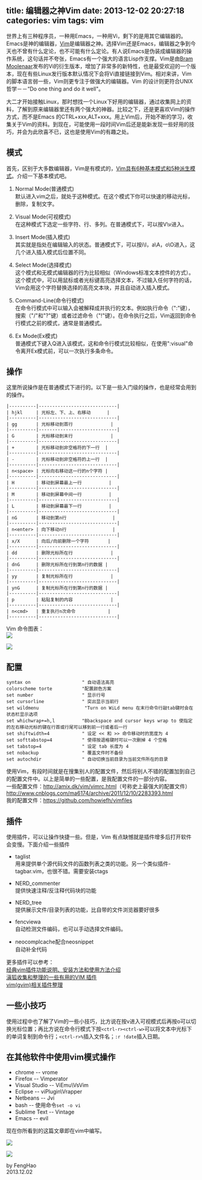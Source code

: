 title: 编辑器之神Vim
date: 2013-12-02 20:27:18
categories: vim
tags: vim
---
世界上有三种程序员，一种用Emacs，一种用Vi，剩下的是用其它编辑器的。Emacs是神的编辑器，[Vim](http://www.vim.org/)是编辑器之神。选择Vim还是Emacs，编辑器之争到今天也不曾有什么定论，也不可能有什么定论。有人说Emacs是伪装成编辑器的操作系统，这句话并不夸张，Emacs有一个强大的语言Lisp作支撑。Vim是由[Bram Moolenaar](http://www.moolenaar.net)发布的Vi的衍生版本，增加了非常多的新特性，也是最受欢迎的一个版本，现在有些Linux发行版本默认情况下会将Vi直接链接到Vim。相对来讲，Vim的脚本语言弱一些，Vim则更专注于做强大的编辑器。Vim 的设计则更符合UNIX哲学－－“Do one thing and do it well"。
<!-- more -->

大二才开始接触Linux，那时想找一个Linux下好用的编辑器，通过收集网上的资料，了解到原来编辑器里还有两个强大的神器。比较之下，还是更喜欢Vim的操作方式，而不是Emacs 的CTRL+xxx,ALT+xxx。用上Vim后，开始不断的学习，收集关于Vim的资料。到现在，可能使用一段时间Vim后还是能新发现一些好用的技巧，并会为此欣喜不已，这也是使用Vim的有趣之处。

## 模式
首先，区别于大多数编辑器，Vim是有模式的，[Vim具有6种基本模式和5种派生模式](http://zh.wikipedia.org/wiki/Vim#.E6.A8.A1.E5.BC.8F)。介绍一下基本模式吧。  

1. Normal Mode(普通模式)  
默认进入vim之后，就处于这种模式。在这个模式下你可以快速的移动光标，删除，复制文字。

2. Visual Mode(可视模式)  
在这种模式下选定一些字符、行、多列。在普通模式下，可以按V\v进入。

3. Insert Mode(插入模式)  
其实就是指处在编辑输入的状态。普通模式下，可以按i\I，a\A，o\O进入，这几个进入插入模式后位置不同。

4. Select Mode(选择模式)  
这个模式和无模式编辑器的行为比较相似（Windows标准文本控件的方式）。这个模式中，可以用鼠标或者光标键高亮选择文本，不过输入任何字符的话，Vim会用这个字符替换选择的高亮文本块，并且自动进入插入模式。

5. Command-Line(命令行模式)  
在命令行模式中可以输入会被解释成并执行的文本。例如执行命令（":"键），搜索（"/"和"?"键）或者过滤命令（"!"键）。在命令执行之后，Vim返回到命令行模式之前的模式，通常是普通模式。

6. Ex Mode(Ex模式)  
普通模式下键入Q进入该模式，这和命令行模式比较相似，在使用":visual"命令离开Ex模式前，可以一次执行多条命令。

## 操作
这里所说操作是在普通模式下进行的。以下是一些入门级的操作，也是经常会用到的操作。
```
|----------|-----------------------------|
| hjkl     | 光标左、下、上、右移动      |
|----------|-----------------------------|
| gg       | 光标移动到首行              |
|----------|-----------------------------|
| G        | 光标移动到末行              |
|----------|-----------------------------|
| +        | 光标移动到非空格符的下一行  |
|----------|-----------------------------|
| -        | 光标移动到非空格符的上一行  |
|----------|-----------------------------|
| n<space> | 光标向右移动这一行的n个字符 |
|----------|-----------------------------|
| H        | 移动到屏幕最上一行          |
|----------|-----------------------------|
| M        | 移动到屏幕中间一行          |
|----------|-----------------------------|
| L        | 移动到屏幕最下一行          |
|----------|-----------------------------|
| nG       | 移动到第n行                 |
|----------|-----------------------------|
| n<enter> | 向下移动n行                 |
|----------|-----------------------------|
| x/X      | 向后/向前删除一个字符       |
|----------|-----------------------------|
| dd       | 删除光标所在行              |	
|----------|-----------------------------|
| dnG      | 删除光标所在行到第n行的数据 |
|----------|-----------------------------|
| yy       | 复制光标所在行              |
|----------|-----------------------------|
| ynG      | 复制光标所在行到第n行的数据 |
|----------|-----------------------------|
| p        | 粘贴复制的内容              |
|----------|-----------------------------|
| n<cmd>   | 重复执行n次命令			 |
|----------|-----------------------------|
```
Vim 命令图表：  
![](/img/vim-shortcuts.png)

![](/img/vim_cheat_sheet_for_programmers_print.png)

## 配置
```
syntax on                   " 自动语法高亮
colorscheme torte           "配置颜色方案
set number                  " 显示行号
set cursorline              " 突出显示当前行
set wildmenu				 "Turn on WiLd menu 在末行命令行敲tab键时会在状态栏显示选项
set whichwrap+=h,l			"Bbackspace and cursor keys wrap to 使指定的左右移动光标的键在行首或行尾可以移到前一行或者后一行
set shiftwidth=4            " 设定 << 和 >> 命令移动时的宽度为 4
set softtabstop=4           " 使得按退格键时可以一次删掉 4 个空格
set tabstop=4               " 设定 tab 长度为 4
set nobackup                " 覆盖文件时不备份
set autochdir               " 自动切换当前目录为当前文件所在的目录
```
使用Vim，有段时间就是在搜集别人的配置文件，然后将别人不错的配置加到自己的配置文件中。以上是简单的一些配置，是我配置文件的一部分内容。  
一些配置文件：<http://amix.dk/vim/vimrc.html>（号称史上最强大的配置文件）  
<http://www.cnblogs.com/ma6174/archive/2011/12/10/2283393.html>  
我的配置文件：<https://github.com/howiefh/vimfiles>

## 插件
使用插件，可以让操作快捷一些。但是，Vim 有点缺憾就是插件增多后打开软件会变慢。下面介绍一些插件	

* taglist  
用来提供单个源代码文件的函数列表之类的功能。另一个类似插件-tagbar.vim，也很不错。需要安装ctags

* NERD_commenter  
提供快速注释/反注释代码块的功能

* NERD_tree  
提供展示文件/目录列表的功能，比自带的文件浏览器要好很多

* fencviewa  
自动检测文件编码，也可以手动选择文件编码。

* neocomplcache配合neosnippet  
自动补全代码

更多插件可以参考：  
[经典vim插件功能说明、安装方法和使用方法介绍](http://blog.csdn.net/tge7618291/article/details/4216977)  
[滇狐收集和整理的一些有用的VIM 插件](http://edyfox.codecarver.org/html/vimplugins.html)  
[vim(gvim)相关插件整理](http://www.vimer.cn/2010/06/%E6%9C%AC%E5%8D%9A%E4%BD%BF%E7%94%A8%E7%9A%84vimgvim%E7%9B%B8%E5%85%B3%E6%8F%92%E4%BB%B6%E6%95%B4%E7%90%86.html)  

## 一些小技巧
使用过程中也了解了Vim的一些小技巧，比方说在按v进入可视模式后再按o可以切换光标位置；再比方说在命令行模式下按`<ctrl-r><ctrl-w>`可以将文本中光标下的单词复制到命令行；`<ctrl-r>%`插入文件名；`:r !date`插入日期。

## 在其他软件中使用vim模式操作
* chrome -- vrome
* Firefox -- Vimperator
* Visual Studio -- ViEmu\VsVim
* Eclipse -- viPlugin\Vrapper
* Netbeans -- Jvi
* bash -- 使用命令`set -o vi`
* Sublime Text -- Vintage
* Emacs -- evil

现在你所看到的这篇文章即在vim中编写。

![](/img/godvim.png)

![](/img/success_vim.jpg)

by FengHao  
2013.12.02
